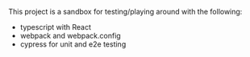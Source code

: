 This project is a sandbox for testing/playing around with the following:

- typescript with React
- webpack and webpack.config
- cypress for unit and e2e testing
